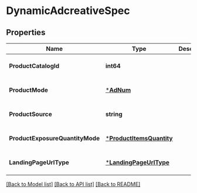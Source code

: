 # DynamicAdcreativeSpec

## Properties
Name | Type | Description | Notes
------------ | ------------- | ------------- | -------------
**ProductCatalogId** | **int64** |  | [optional] [default to null]
**ProductMode** | [***AdNum**](AdNum.md) |  | [optional] [default to null]
**ProductSource** | **string** |  | [optional] [default to null]
**ProductExposureQuantityMode** | [***ProductItemsQuantity**](ProductItemsQuantity.md) |  | [optional] [default to null]
**LandingPageUrlType** | [***LandingPageUrlType**](LandingPageUrlType.md) |  | [optional] [default to null]

[[Back to Model list]](../README.md#documentation-for-models) [[Back to API list]](../README.md#documentation-for-api-endpoints) [[Back to README]](../README.md)


